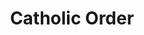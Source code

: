 ---
title: Catholic Order
description: Formal description of catholic order, general subclasses, related classes, properties, and instances.
file: catholic-order
---